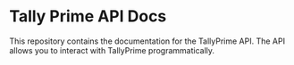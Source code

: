# Tally Prime API Docs

This repository contains the documentation for the TallyPrime API. The API allows you to interact with TallyPrime programmatically.
